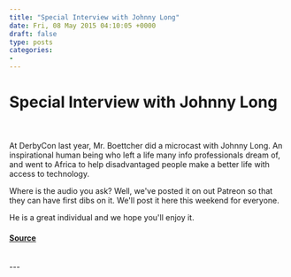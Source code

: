 ```yaml
---
title: "Special Interview with Johnny Long"
date: Fri, 08 May 2015 04:10:05 +0000
draft: false
type: posts
categories: 
- 
---
```

# Special Interview with Johnny Long

<br/>

<br/>
At DerbyCon last year, Mr. Boettcher did a microcast with Johnny Long. An inspirational human being who left a life many info professionals dream of, and went to Africa to help disadvantaged people make a better life with access to technology.

Where is the audio you ask? Well, we've posted it on out Patreon so that they can have first dibs on it. We'll post it here this weekend for everyone. 

He is a great individual and we hope you'll enjoy it.

#### [Source](http://brakeingsecurity.com/special-interview-with-johnny-long)

<br/>
---
